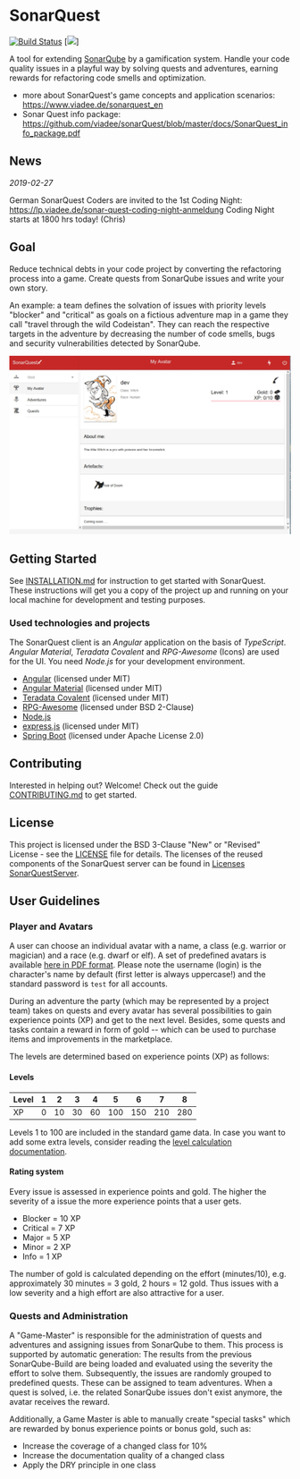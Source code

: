 # SonarQuest

[![Build Status](https://travis-ci.org/viadee/sonarQuest.svg?branch=master)](https://travis-ci.org/viadee/sonarQuest) [![](https://img.shields.io/github/release-pre/viadee/sonarquest.svg)]

A tool for extending [SonarQube](https://www.sonarqube.org/) by a gamification system. Handle your code quality issues in a playful way by solving quests and adventures, earning rewards for refactoring code smells and optimization.

* more about SonarQuest's game concepts and application scenarios: https://www.viadee.de/sonarquest_en
* Sonar Quest info package: https://github.com/viadee/sonarQuest/blob/master/docs/SonarQuest_info_package.pdf

## News

*2019-02-27*

German SonarQuest Coders are invited to the 1st Coding Night: https://lp.viadee.de/sonar-quest-coding-night-anmeldung
Coding Night starts at 1800 hrs today! (Chris)

## Goal

Reduce technical debts in your code project by converting the refactoring process into a game. Create quests from SonarQube issues and write your own story.

An example: a team defines the solvation of issues with priority levels "blocker" and "critical" as goals on a fictious adventure map in a game they call "travel through the wild Codeistan". They can reach the respective targets in the adventure by decreasing the number of code smells, bugs and security vulnerabilities detected by SonarQube.

![Example](docs/images/screenshot.jpg)



## Getting Started

See [INSTALLATION.md](installation.md) for instruction to get started with SonarQuest. These instructions will get you a copy of the project up and running on your local machine for development and testing purposes.


### Used technologies and projects
The SonarQuest client is an *Angular* application on the basis of *TypeScript*. *Angular Material*, *Teradata Covalent* and *RPG-Awesome* (Icons) are used for the UI. You need *Node.js* for your development environment.


* [Angular](https://angular.io) (licensed under MIT)
* [Angular Material](https://material.angular.io) (licensed under MIT)
* [Teradata Covalent](https://teradata.github.io/covalent/#/) (licensed under MIT)
* [RPG-Awesome](https://nagoshiashumari.github.io/Rpg-Awesome/) (licensed under BSD 2-Clause)
* [Node.js](https://nodejs.org/en/)
* [express.js](https://expressjs.com/) (licensed under MIT)
* [Spring Boot](https://spring.io/) (licensed under Apache License 2.0)


## Contributing

Interested in helping out? Welcome! Check out the guide  [CONTRIBUTING.md](CONTRIBUTING.md) to get started.

## License

This project is licensed under the BSD 3-Clause "New" or "Revised" License - see the [LICENSE](LICENSE) file for details.
The licenses of the reused components of the SonarQuest server can be found in [Licenses SonarQuestServer](sonarQuest-backend/src/main/resources/licenses/licenses.json).

## User Guidelines



### Player and Avatars

A user can choose an individual avatar with a name, a class (e.g. warrior or magician) and a race (e.g. dwarf or elf). A set of predefined avatars is available [here in PDF format](AvatarCards.pdf). 
Please note the username (login) is the character's name by default (first letter is always uppercase!) and the standard password is `test` for all accounts.

During an adventure the party (which may be represented by a project team) takes on quests and every avatar has several possibilities to gain experience points (XP) and get to the next level. Besides, some quests and tasks contain a reward in form of gold -- which can be used to purchase items and improvements in the marketplace.

The levels are determined based on experience points (XP) as follows:

#### Levels

| Level | 1 | 2  | 3  | 4  | 5  | 6  | 7  | 8  |
|-------|---|----|----|----|----|----|----|----|
| XP    | 0 | 10 | 30 | 60 | 100| 150| 210| 280|

Levels 1 to 100 are included in the standard game data. In case you want to add some extra levels, consider reading the [level calculation documentation](docs/SonarQuest_Level_Calculation.ods). 

#### Rating system
Every issue is assessed in experience points and gold. The higher the severity of a issue the more experience points that a user gets.
* Blocker = 10 XP
* Critical = 7 XP
* Major = 5 XP
* Minor = 2 XP
* Info = 1 XP

The number of gold is calculated depending on the effort (minutes/10), e.g. approximately 30 minutes = 3 gold, 2 hours = 12 gold.
Thus issues with a low severity and a high effort are also attractive for a user.

### Quests and Administration

A "Game-Master" is responsible for the administration of quests and adventures and assigning issues from SonarQube to them. This process is supported by automatic generation: The results from the previous SonarQube-Build are being loaded and evaluated using the severity the effort to solve them. Subsequently, the issues are randomly grouped to predefined quests. These can be assigned to team adventures.
When a quest is solved, i.e. the related SonarQube issues don't exist anymore, the avatar receives the reward.

Additionally, a Game Master is able to manually create "special tasks" which are rewarded by bonus experience points or bonus gold, such as:

- Increase the coverage of a changed class for 10%
- Increase the documentation quality of a changed class
- Apply the DRY principle in one class
